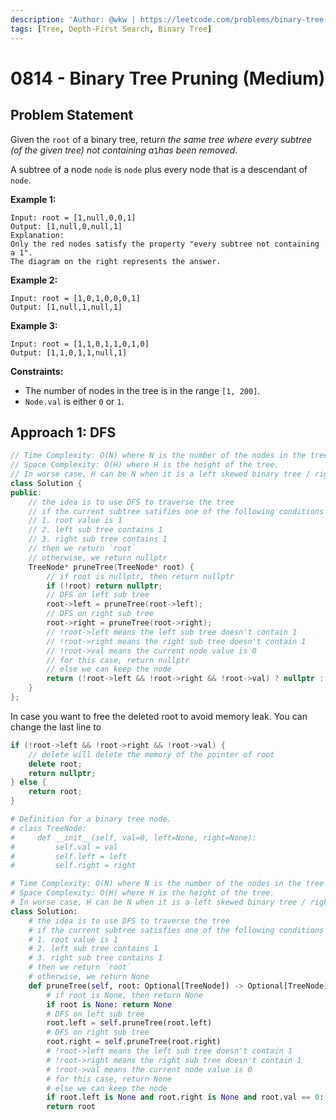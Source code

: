 ```yaml
---
description: 'Author: @wkw | https://leetcode.com/problems/binary-tree-pruning/'
tags: [Tree, Depth-First Search, Binary Tree]
---
```


# 0814 - Binary Tree Pruning (Medium)

## Problem Statement

Given the `root` of a binary tree, return _the same tree where every subtree (of the given tree) not containing a_`1`_has been removed_.

A subtree of a node `node` is `node` plus every node that is a descendant of `node`.

**Example 1:**

```
Input: root = [1,null,0,0,1]
Output: [1,null,0,null,1]
Explanation:
Only the red nodes satisfy the property "every subtree not containing a 1".
The diagram on the right represents the answer.
```

**Example 2:**

```
Input: root = [1,0,1,0,0,0,1]
Output: [1,null,1,null,1]
```

**Example 3:**

```
Input: root = [1,1,0,1,1,0,1,0]
Output: [1,1,0,1,1,null,1]
```

**Constraints:**

- The number of nodes in the tree is in the range `[1, 200]`.
- `Node.val` is either `0` or `1`.

## Approach 1: DFS

<SolutionAuthor name="@wkw"/>

```cpp
// Time Complexity: O(N) where N is the number of the nodes in the tree
// Space Complexity: O(H) where H is the height of the tree.
// In worse case, H can be N when it is a left skewed binary tree / right skewed binary tree
class Solution {
public:
    // the idea is to use DFS to traverse the tree
    // if the current subtree satifies one of the following conditions
    // 1. root value is 1
    // 2. left sub tree contains 1
    // 3. right sub tree contains 1
    // then we return `root`
    // otherwise, we return nullptr
    TreeNode* pruneTree(TreeNode* root) {
        // if root is nullptr, then return nullptr
        if (!root) return nullptr;
        // DFS on left sub tree
        root->left = pruneTree(root->left);
        // DFS on right sub tree
        root->right = pruneTree(root->right);
        // !root->left means the left sub tree doesn't contain 1
        // !root->right means the right sub tree doesn't contain 1
        // !root->val means the current node value is 0
        // for this case, return nullptr
        // else we can keep the node
        return (!root->left && !root->right && !root->val) ? nullptr : root;
    }
};
```

In case you want to free the deleted root to avoid memory leak. You can change the last line to

```cpp
if (!root->left && !root->right && !root->val) {
    // delete will delete the memory of the pointer of root
	delete root;
	return nullptr;
} else {
	return root;
}
```

<SolutionAuthor name="@wkw"/>

```py
# Definition for a binary tree node.
# class TreeNode:
#     def __init__(self, val=0, left=None, right=None):
#         self.val = val
#         self.left = left
#         self.right = right

# Time Complexity: O(N) where N is the number of the nodes in the tree
# Space Complexity: O(H) where H is the height of the tree.
# In worse case, H can be N when it is a left skewed binary tree / right skewed binary tree
class Solution:
    # the idea is to use DFS to traverse the tree
    # if the current subtree satisfies one of the following conditions
    # 1. root value is 1
    # 2. left sub tree contains 1
    # 3. right sub tree contains 1
    # then we return `root`
    # otherwise, we return None
    def pruneTree(self, root: Optional[TreeNode]) -> Optional[TreeNode]:
        # if root is None, then return None
        if root is None: return None
        # DFS on left sub tree
        root.left = self.pruneTree(root.left)
        # DFS on right sub tree
        root.right = self.pruneTree(root.right)
        # !root->left means the left sub tree doesn't contain 1
        # !root->right means the right sub tree doesn't contain 1
        # !root->val means the current node value is 0
        # for this case, return None
        # else we can keep the node
        if root.left is None and root.right is None and root.val == 0: return None
        return root
```
